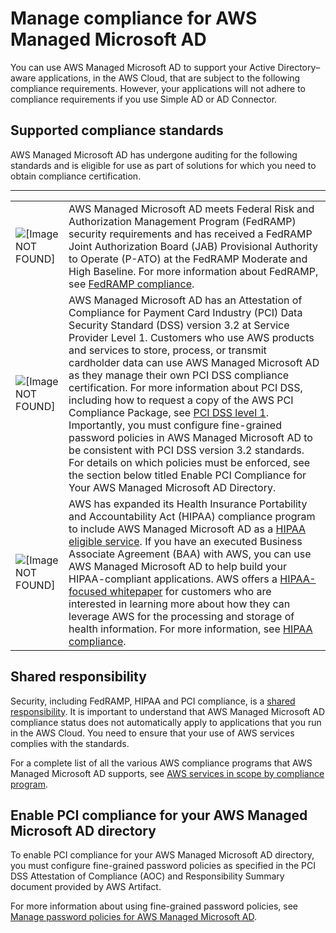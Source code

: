 # Manage compliance for AWS Managed Microsoft AD<a name="ms_ad_compliance"></a>

You can use AWS Managed Microsoft AD to support your Active Directory–aware applications, in the AWS Cloud, that are subject to the following compliance requirements\. However, your applications will not adhere to compliance requirements if you use Simple AD or AD Connector\.

## Supported compliance standards<a name="supportedcompliancead"></a>

AWS Managed Microsoft AD has undergone auditing for the following standards and is eligible for use as part of solutions for which you need to obtain compliance certification\. 


****  

|  |  | 
| --- |--- |
| ![\[Image NOT FOUND\]](http://docs.aws.amazon.com/directoryservice/latest/admin-guide/images/FedRAMP.png) | AWS Managed Microsoft AD meets Federal Risk and Authorization Management Program \(FedRAMP\) security requirements and has received a FedRAMP Joint Authorization Board \(JAB\) Provisional Authority to Operate \(P\-ATO\) at the FedRAMP Moderate and High Baseline\. For more information about FedRAMP, see [FedRAMP compliance](https://aws.amazon.com/compliance/fedramp/)\. | 
| ![\[Image NOT FOUND\]](http://docs.aws.amazon.com/directoryservice/latest/admin-guide/images/PCI.png) | AWS Managed Microsoft AD has an Attestation of Compliance for Payment Card Industry \(PCI\) Data Security Standard \(DSS\) version 3\.2 at Service Provider Level 1\. Customers who use AWS products and services to store, process, or transmit cardholder data can use AWS Managed Microsoft AD as they manage their own PCI DSS compliance certification\. For more information about PCI DSS, including how to request a copy of the AWS PCI Compliance Package, see [PCI DSS level 1](http://aws.amazon.com/compliance/pci-dss-level-1-faqs/)\. Importantly, you must configure fine\-grained password policies in AWS Managed Microsoft AD to be consistent with PCI DSS version 3\.2 standards\. For details on which policies must be enforced, see the section below titled Enable PCI Compliance for Your AWS Managed Microsoft AD Directory\. | 
| ![\[Image NOT FOUND\]](http://docs.aws.amazon.com/directoryservice/latest/admin-guide/images/HIPAA.jpg) | AWS has expanded its Health Insurance Portability and Accountability Act \(HIPAA\) compliance program to include AWS Managed Microsoft AD as a [HIPAA eligible service](https://aws.amazon.com/compliance/hipaa-eligible-services-reference/)\. If you have an executed Business Associate Agreement \(BAA\) with AWS, you can use AWS Managed Microsoft AD to help build your HIPAA\-compliant applications\. AWS offers a [HIPAA\-focused whitepaper](https://d0.awsstatic.com/whitepapers/compliance/AWS_HIPAA_Compliance_Whitepaper.pdf) for customers who are interested in learning more about how they can leverage AWS for the processing and storage of health information\. For more information, see [HIPAA compliance](https://aws.amazon.com/compliance/hipaa-compliance/)\. | 

## Shared responsibility<a name="sharedresponsibilityad"></a>

Security, including FedRAMP, HIPAA and PCI compliance, is a [shared responsibility](https://aws.amazon.com/compliance/shared-responsibility-model/)\. It is important to understand that AWS Managed Microsoft AD compliance status does not automatically apply to applications that you run in the AWS Cloud\. You need to ensure that your use of AWS services complies with the standards\.

For a complete list of all the various AWS compliance programs that AWS Managed Microsoft AD supports, see [AWS services in scope by compliance program](https://aws.amazon.com/compliance/services-in-scope/)\.

## Enable PCI compliance for your AWS Managed Microsoft AD directory<a name="enablepciad"></a>

To enable PCI compliance for your AWS Managed Microsoft AD directory, you must configure fine\-grained password policies as specified in the PCI DSS Attestation of Compliance \(AOC\) and Responsibility Summary document provided by AWS Artifact\. 

For more information about using fine\-grained password policies, see [Manage password policies for AWS Managed Microsoft AD](ms_ad_password_policies.md)\.